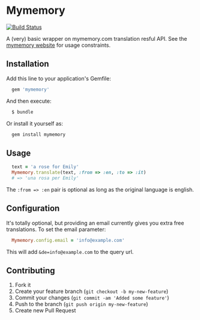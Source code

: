 # Mymemory

[![Build Status](https://secure.travis-ci.org/spaghetticode/mymemory.png)](http://travis-ci.org/spaghetticode/mymemory)

A (very) basic wrapper on mymemory.com translation resful API. See the
[mymemory website](http://mymemory.translated.net/doc/spec.php) for usage
constraints.


## Installation

Add this line to your application's Gemfile:
```bash
  gem 'mymemory'
```

And then execute:
```bash
  $ bundle
```

Or install it yourself as:
```bash
  gem install mymemory
```


## Usage
```ruby
  text = 'a rose for Emily'
  Mymemory.translate(text, :from => :en, :to => :it)
  # => 'una rosa per Emily'
```
The ```:from => :en``` pair is optional as long as the original language is english.


## Configuration

It's totally optional, but providing an email currently gives you extra free translations.
To set the email parameter:
```ruby
  Mymemory.config.email = 'info@example.com'
```
This will add `&de=info@example.com` to the query url.



## Contributing

1. Fork it
2. Create your feature branch (`git checkout -b my-new-feature`)
3. Commit your changes (`git commit -am 'Added some feature'`)
4. Push to the branch (`git push origin my-new-feature`)
5. Create new Pull Request
